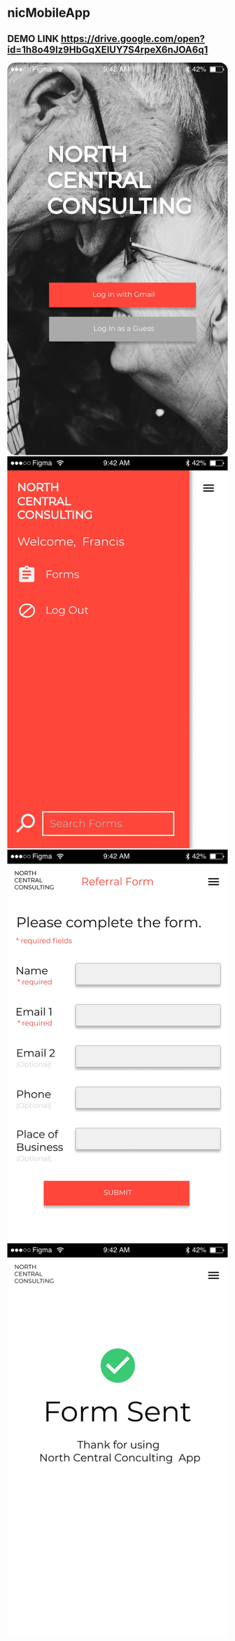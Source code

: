 # nicMobileApp
## DEMO LINK https://drive.google.com/open?id=1h8o49Iz9HbGqXEIUY7S4rpeX6nJOA6q1
![alt 0001.jpg](./src/assets/0001.jpg)
![alt 0001.jpg](./src/assets/0002.jpg)
![alt 0001.jpg](./src/assets/0003.jpg)
![alt 0001.jpg](./src/assets/0004.jpg)

